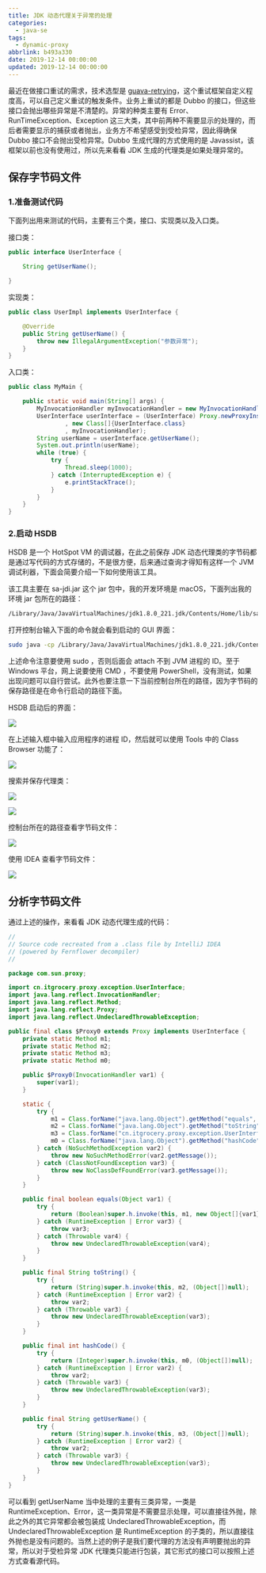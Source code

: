 ```yaml
---
title: JDK 动态代理关于异常的处理
categories:
  - java-se
tags:
  - dynamic-proxy
abbrlink: b493a330
date: 2019-12-14 00:00:00
updated: 2019-12-14 00:00:00
---
```


最近在做接口重试的需求，技术选型是 [guava-retrying](https://github.com/rholder/guava-retrying)，这个重试框架自定义程度高，可以自己定义重试的触发条件。业务上重试的都是 Dubbo 的接口，但这些接口会抛出哪些异常是不清楚的。异常的种类主要有 Error、RunTimeException、Exception 这三大类，其中前两种不需要显示的处理的，而后者需要显示的捕获或者抛出，业务方不希望感受到受检异常，因此得确保 Dubbo 接口不会抛出受检异常。Dubbo 生成代理的方式使用的是 Javassist，该框架以前也没有使用过，所以先来看看 JDK 生成的代理类是如果处理异常的。

<!--more-->

## 保存字节码文件

### 1.准备测试代码

下面列出用来测试的代码，主要有三个类，接口、实现类以及入口类。

接口类：

```java
public interface UserInterface {

    String getUserName();

}
```

实现类：

```java
public class UserImpl implements UserInterface {

    @Override
    public String getUserName() {
        throw new IllegalArgumentException("参数异常");
    }
}
```

入口类：

```java
public class MyMain {

    public static void main(String[] args) {
        MyInvocationHandler myInvocationHandler = new MyInvocationHandler(new UserImpl());
        UserInterface userInterface = (UserInterface) Proxy.newProxyInstance(Thread.currentThread().getContextClassLoader()
                , new Class[]{UserInterface.class}
                , myInvocationHandler);
        String userName = userInterface.getUserName();
        System.out.println(userName);
        while (true) {
            try {
                Thread.sleep(1000);
            } catch (InterruptedException e) {
                e.printStackTrace();
            }
        }
    }
}
```

### 2.启动 HSDB

HSDB 是一个 HotSpot VM 的调试器，在此之前保存 JDK 动态代理类的字节码都是通过写代码的方式存储的，不是很方便，后来通过查询才得知有这样一个 JVM 调试利器，下面会简要介绍一下如何使用该工具。

该工具主要在 sa-jdi.jar 这个 jar 包中，我的开发环境是 macOS，下面列出我的环境 jar 包所在的路径：

```bash
/Library/Java/JavaVirtualMachines/jdk1.8.0_221.jdk/Contents/Home/lib/sa-jdi.jar
```

打开控制台输入下面的命令就会看到启动的 GUI 界面：

```bash
sudo java -cp /Library/Java/JavaVirtualMachines/jdk1.8.0_221.jdk/Contents/Home/lib/sa-jdi.jar sun.jvm.hotspot.HSDB
```
上述命令注意要使用 sudo ，否则后面会 attach 不到 JVM 进程的 ID。至于 Windows 平台，网上说要使用 CMD ，不要使用 PowerShell，没有测试，如果出现问题可以自行尝试。此外也要注意一下当前控制台所在的路径，因为字节码的保存路径是在命令行启动的路径下面。

HSDB 启动后的界面：

![](https://www.itren.tech/2019/15763293945828.jpg)

在上述输入框中输入应用程序的进程 ID，然后就可以使用 Tools 中的 Class Browser 功能了：

![](https://www.itren.tech/2019/15763294448983.jpg)

搜索并保存代理类：

![](https://www.itren.tech/2019/15763294448983.jpg)

![](https://www.itren.tech/2019/15763296063810.jpg)

控制台所在的路径查看字节码文件：

![](https://www.itren.tech/2019/15763296247769.jpg)

使用 IDEA 查看字节码文件：

![](https://www.itren.tech/2019/15763296639772.jpg)

## 分析字节码文件
通过上述的操作，来看看 JDK 动态代理生成的代码：

```java
//
// Source code recreated from a .class file by IntelliJ IDEA
// (powered by Fernflower decompiler)
//

package com.sun.proxy;

import cn.itgrocery.proxy.exception.UserInterface;
import java.lang.reflect.InvocationHandler;
import java.lang.reflect.Method;
import java.lang.reflect.Proxy;
import java.lang.reflect.UndeclaredThrowableException;

public final class $Proxy0 extends Proxy implements UserInterface {
    private static Method m1;
    private static Method m2;
    private static Method m3;
    private static Method m0;

    public $Proxy0(InvocationHandler var1) {
        super(var1);
    }

    static {
        try {
            m1 = Class.forName("java.lang.Object").getMethod("equals", Class.forName("java.lang.Object"));
            m2 = Class.forName("java.lang.Object").getMethod("toString");
            m3 = Class.forName("cn.itgrocery.proxy.exception.UserInterface").getMethod("getUserName");
            m0 = Class.forName("java.lang.Object").getMethod("hashCode");
        } catch (NoSuchMethodException var2) {
            throw new NoSuchMethodError(var2.getMessage());
        } catch (ClassNotFoundException var3) {
            throw new NoClassDefFoundError(var3.getMessage());
        }
    }

    public final boolean equals(Object var1) {
        try {
            return (Boolean)super.h.invoke(this, m1, new Object[]{var1});
        } catch (RuntimeException | Error var3) {
            throw var3;
        } catch (Throwable var4) {
            throw new UndeclaredThrowableException(var4);
        }
    }

    public final String toString() {
        try {
            return (String)super.h.invoke(this, m2, (Object[])null);
        } catch (RuntimeException | Error var2) {
            throw var2;
        } catch (Throwable var3) {
            throw new UndeclaredThrowableException(var3);
        }
    }

    public final int hashCode() {
        try {
            return (Integer)super.h.invoke(this, m0, (Object[])null);
        } catch (RuntimeException | Error var2) {
            throw var2;
        } catch (Throwable var3) {
            throw new UndeclaredThrowableException(var3);
        }
    }

    public final String getUserName() {
        try {
            return (String)super.h.invoke(this, m3, (Object[])null);
        } catch (RuntimeException | Error var2) {
            throw var2;
        } catch (Throwable var3) {
            throw new UndeclaredThrowableException(var3);
        }
    }
}
```

可以看到 getUserName 当中处理的主要有三类异常，一类是 RuntimeException、Error，这一类异常是不需要显示处理，可以直接往外抛，除此之外的其它异常都会被包装成 UndeclaredThrowableException，而 UndeclaredThrowableException 是 RuntimeException 的子类的，所以直接往外抛也是没有问题的。当然上述的例子是我们要代理的方法没有声明要抛出的异常，所以对于受检异常 JDK 代理类只能进行包装，其它形式的接口可以按照上述方式查看源代码。